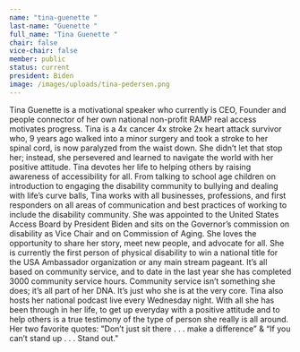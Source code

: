 ```yaml
---
name: "tina-guenette "
last-name: "Guenette "
full_name: "Tina Guenette "
chair: false
vice-chair: false
member: public
status: current
president: Biden
image: /images/uploads/tina-pedersen.png
---
```

Tina Guenette is a motivational speaker who currently is CEO, Founder and people connector of her own national non-profit RAMP real access motivates progress. Tina is a 4x cancer 4x stroke 2x heart attack survivor who, 9 years ago walked into a minor surgery and took a stroke to her spinal cord, is now paralyzed from the waist down. She didn’t let that stop her; instead, she persevered and learned to navigate the world with her positive attitude. Tina devotes her life to helping others by raising awareness of accessibility for all. From talking to school age children on introduction to engaging the disability community to bullying and dealing with life’s curve balls, Tina works with all businesses, professions, and first responders on all areas of communication and best practices of working to include the disability community. She was appointed to the United States Access Board by President Biden and sits on the Governor’s commission on disability as Vice Chair and on Commission of Aging. She loves the opportunity to share her story, meet new people, and advocate for all. She is currently the first person of physical disability to win a national title for the USA Ambassador organization or any main stream pageant. It’s all based on community service, and to date in the last year she has completed 3000 community service hours. Community service isn’t something she does; it’s all part of her DNA. It’s just who she is at the very core. Tina also hosts her national podcast live every Wednesday night. With all she has been through in her life, to get up everyday with a positive attitude and to help others is a true testimony of the type of person she really is all around. Her two favorite quotes: "Don’t just sit there . . . make a difference” & “If you can’t stand up . . . Stand out."
